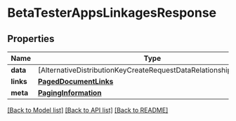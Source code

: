 # BetaTesterAppsLinkagesResponse

## Properties
Name | Type | Description | Notes
------------ | ------------- | ------------- | -------------
**data** | [AlternativeDistributionKeyCreateRequestDataRelationshipsAppData] |  | 
**links** | [**PagedDocumentLinks**](PagedDocumentLinks.md) |  | 
**meta** | [**PagingInformation**](PagingInformation.md) |  | [optional] 

[[Back to Model list]](../README.md#documentation-for-models) [[Back to API list]](../README.md#documentation-for-api-endpoints) [[Back to README]](../README.md)


